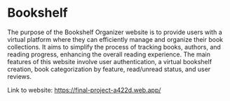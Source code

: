 # Bookshelf

The purpose of the Bookshelf Organizer website is to provide users with a virtual
platform where they can efficiently manage and organize their book collections. It aims
to simplify the process of tracking books, authors, and reading progress, enhancing the
overall reading experience. The main features of this website involve user
authentication, a virtual bookshelf creation, book categorization by feature,
read/unread status, and user reviews. 

Link to website: https://final-project-a422d.web.app/

